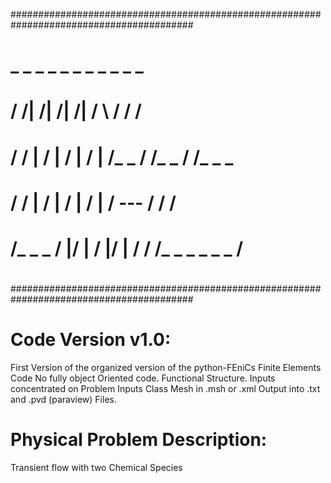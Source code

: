 #########################################################################################
#                                          _ _           _ _ _    _ _ _   _ _ _         #
#        /        /|   /|     /|   /|     /   \         /        /       /              #
#       /        / |  / |    / |  / |    /_ _ /        /_ _     /       /_ _ _          #
#      /        /  | /  |   /  | /  |   /       ---   /        /              /         #
#     /_ _ _   /   |/   |  /   |/   |  /             /        /_ _ _   _ _ _ /          #
#                                                                                       #
#########################################################################################
# Code Version v1.0:
First Version of the organized version of the python-FEniCs Finite Elements Code
No fully object Oriented code.
Functional Structure.
Inputs concentrated on Problem Inputs Class
Mesh in .msh or .xml
Output into .txt and .pvd (paraview) Files.

# Physical Problem Description:
Transient flow with two Chemical Species
